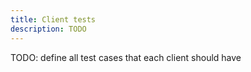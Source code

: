 ```yaml
---
title: Client tests
description: TODO
---
```


TODO: define all test cases that each client should have